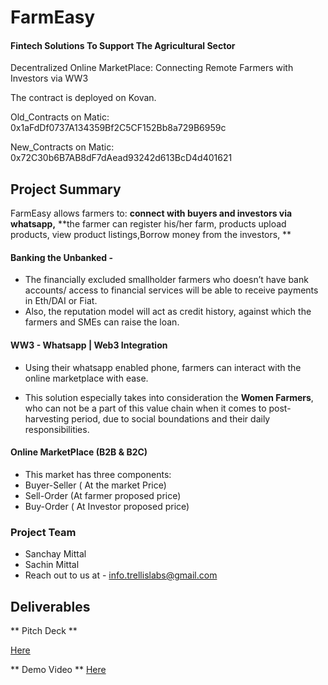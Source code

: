 # FarmEasy
#### Fintech Solutions To Support The Agricultural Sector
Decentralized Online MarketPlace: Connecting Remote Farmers with Investors via WW3 

The contract is deployed on Kovan.

Old_Contracts on Matic: 0x1aFdDf0737A134359Bf2C5CF152Bb8a729B6959c

New_Contracts on Matic: 0x72C30b6B7AB8dF7dAead93242d613BcD4d401621

## Project Summary

FarmEasy allows farmers to: 
**connect with buyers and investors via whatsapp,**
**the farmer can register his/her farm, products upload products, view product listings,Borrow money from the investors, **

#### Banking the Unbanked - 

* The financially excluded smallholder farmers who doesn’t have bank accounts/ access to financial services will be able to receive payments in Eth/DAI or Fiat. 
* Also, the reputation model will act as credit history, against which the farmers and SMEs can raise the loan. 

####  WW3 - Whatsapp | Web3 Integration 

* Using their whatsapp enabled phone, farmers can interact with the online marketplace with ease.

* This solution especially takes into consideration the **Women Farmers**, who can not be a part of this value chain when it comes to post-harvesting period, due to social boundations and their daily responsibilities.

#### Online MarketPlace (B2B & B2C) 

* This market has three components: 
* Buyer-Seller ( At the market Price)
* Sell-Order (At farmer proposed price)
* Buy-Order ( At Investor proposed price)

### Project Team 

* Sanchay Mittal 
* Sachin Mittal 
* Reach out to us at - info.trellislabs@gmail.com

## Deliverables

** Pitch Deck **

[Here](https://docs.google.com/presentation/d/1GtONPZTy0L1NYfL7U8kYwZS5l0zROLOv88ZkmRS3wpo/edit?usp=sharing)

** Demo Video **
[Here](https://drive.google.com/open?id=10IrccQrvZJfdXKv7qql-zbCfxMek8Fcz)



